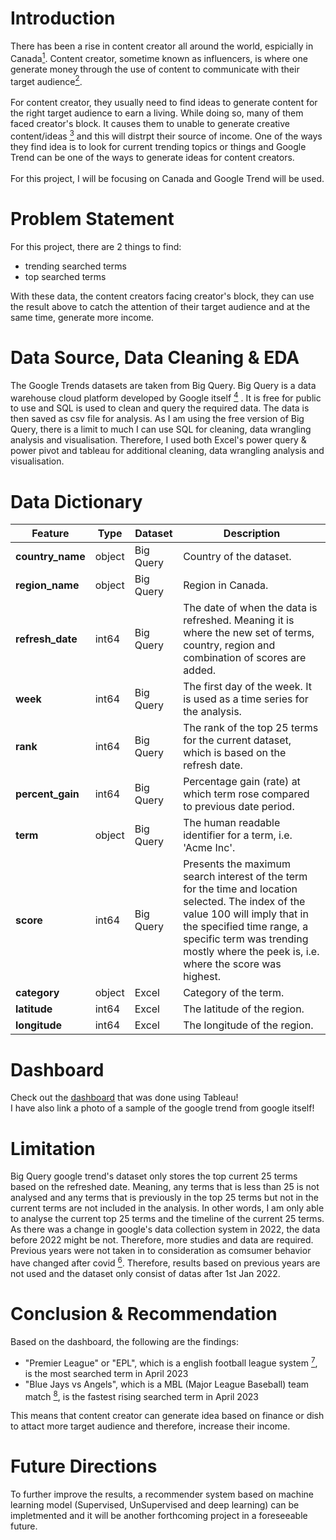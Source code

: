 # Introduction

There has been a rise in content creator all around the world, espicially in Canada<a href="https://canadianbusiness.com/sponsored-canadas-creator-economy-youtube/" target="_blank"><sup>1</sup></a>. Content creator, sometime known as influencers, is where one generate money through the use of content to communicate with their target audience<a href="https://www.adobe.com/express/learn/blog/content-creator#:~:text=A%20content%20creator%20is%20someone,earn%20revenue%20through%20your%20efforts." target="_blank"><sup>2</sup></a>. 
<br><br>
For content creator, they usually need to find ideas to generate content for the right target audience to earn a living. While doing so, many of them faced creator's block. It causes them to unable to generate creative content/ideas <a href="https://www.freepik.com/blog/improve-creativity-beat-creators-block/#:~:text=Just%20like%20writer's%20block%2C%20creator's,the%20patience%20for%20creator's%20block." target="_blank"><sup>3<sup></a> and this will distrpt their source of income.
One of the ways they find idea is to look for current trending topics or things and Google Trend can be one of the ways to generate ideas for content creators. 
<br><br>
For this project, I will be focusing on Canada and Google Trend will be used.


# Problem Statement

For this project, there are 2 things to find: 
- trending searched terms
- top searched terms

With these data, the content creators facing creator's block, they can use the result above to catch the attention of their target audience and at the same time, generate more income.


# Data Source, Data Cleaning & EDA

The Google Trends datasets are taken from Big Query. Big Query is a data warehouse cloud platform developed by Google itself  <a href="https://cloud.google.com/bigquery." target="_blank"><sup>4<sup></a> . It is free for public to use and SQL is used to clean and query the required data. The data is then saved as csv file for analysis. As I am using the free version of Big Query, there is a limit to much I can use SQL for cleaning, data wrangling analysis and visualisation. Therefore, I used both Excel's power query & power pivot and tableau for additional cleaning, data wrangling analysis and visualisation.


# Data Dictionary

|Feature|Type|Dataset|Description|
|---|---|---|---|
|**country_name**|object|Big Query|Country of the dataset.| 
|**region_name**|object|Big Query|Region in Canada.| 
|**refresh_date**|int64|Big Query|The date of when the data is refreshed. Meaning it is where the new set of terms, country, region and combination of scores are added.| 
|**week**|int64|Big Query|The first day of the week. It is used as a time series for the analysis.| 
|**rank**|int64|Big Query|The rank of the top 25 terms for the current dataset, which is based on the refresh date.| 
|**percent_gain**|int64|Big Query|Percentage gain (rate) at which term rose compared to previous date period.| 
|**term**|object|Big Query|The human readable identifier for a term, i.e. 'Acme Inc'.| 
|**score**|int64|Big Query|Presents the maximum search interest of the term for the time and location selected. The index of the value 100 will imply that in the specified time range, a specific term was trending mostly where the peek is, i.e. where the score was highest.| 
|**category**|object|Excel|Category of the term.| 
|**latitude**|int64|Excel|The latitude of the region.|
|**longitude**|int64|Excel|The longitude of the region.|


# Dashboard

Check out the <a href="https://public.tableau.com/app/profile/jimmy5898/viz/GoggleTrendsinCanadaApril2023/storytelling">dashboard</a> that was done using Tableau!
<br>
I have also link a photo of a sample of the google trend from google itself! 


# Limitation

Big Query google trend's dataset only stores the top current 25 terms based on the refreshed date. Meaning, any terms that is less than 25 is not analysed and any terms that is previously in the top 25 terms but not in the current terms are not included in the analysis. In other words, I am only able to analyse the current top 25 terms and the timeline of the current 25 terms.
As there was a change in google's data collection system in 2022, the data before 2022 might be not. Therefore, more studies and data are required. Previous years were not taken in to consideration as comsumer behavior have changed after covid <a href="https://www.mckinsey.com/industries/paper-forest-products-and-packaging/our-insights/beyond-covid-19-the-new-consumer-behavior-is-sticking-in-the-tissue-industry." target="_blank"><sup>6<sup></a>. Therefore, results based on previous years are not used and the dataset only consist of datas after 1st Jan 2022.


# Conclusion & Recommendation

Based on the dashboard, the following are the findings:
- "Premier League" or "EPL", which is a english football league system  <a href="https://en.wikipedia.org/wiki/Premier_League." target="_blank"><sup>7<sup></a>, is the most searched term in April 2023 
- "Blue Jays vs Angels", which is a MBL (Major League Baseball) team match <a href="https://www.espn.com.sg/mlb/game/_/gameId/401471127" target="_blank"><sup>8<sup></a>, is the fastest rising searched term in April 2023

This means that content creator can generate idea based on finance or dish to attact more target audience and therefore, increase their income.


# Future Directions

To further improve the results, a recommender system based on machine learning model (Supervised, UnSupervised and deep learning) can be impletmented and it will be another forthcoming project in a foreseeable future.
